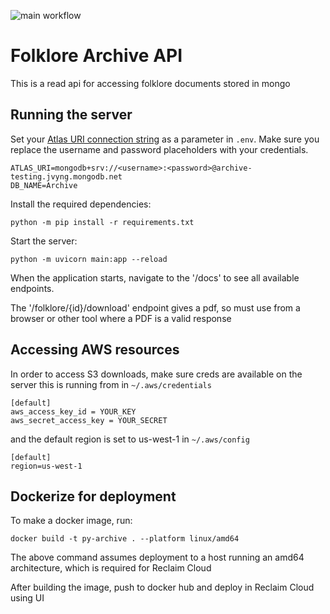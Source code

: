 ![main workflow](https://github.com/mongodb-developer/pymongo-fastapi-crud/actions/workflows/main.yml/badge.svg)

# Folklore Archive API

This is a read api for accessing folklore documents stored in mongo

## Running the server

Set your [Atlas URI connection string](https://docs.atlas.mongodb.com/getting-started/) as a parameter in `.env`.
Make sure you replace the username and password placeholders with your credentials.

```
ATLAS_URI=mongodb+srv://<username>:<password>@archive-testing.jvyng.mongodb.net
DB_NAME=Archive
```

Install the required dependencies:

```
python -m pip install -r requirements.txt
```

Start the server:
```
python -m uvicorn main:app --reload
```

When the application starts, navigate to the '/docs' to see all available endpoints.

The '/folklore/{id}/download' endpoint gives a pdf, so must use from a browser or other tool where a PDF is a valid response 

## Accessing AWS resources
In order to access S3 downloads, make sure creds are available on the server this is running from in `~/.aws/credentials`
```
[default]
aws_access_key_id = YOUR_KEY
aws_secret_access_key = YOUR_SECRET
```

and the default region is set to us-west-1 in `~/.aws/config`
```
[default]
region=us-west-1
```

## Dockerize for deployment
To make a docker image, run:
```
docker build -t py-archive . --platform linux/amd64
```

The above command assumes deployment to a host running an amd64 architecture, which is required for Reclaim Cloud

After building the image, push to docker hub and deploy in Reclaim Cloud using UI